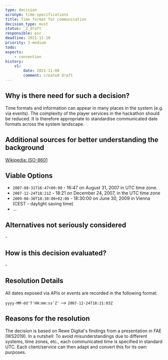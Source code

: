 ```yaml
---
type: decision
acronym: time-specifications
title: Time format for communication
decision_type: must
status: _2_draft
responsible: psc
deadline: 2021-11-10
priority: 2-medium
todo:
aspects:
    - convention
history:
    v1:
        date: 2021-11-08
        comment: created draft
---
```


## Why is there need for such a decision?
Time formats and information can appear in many places in the system (e.g. via events). The complexity of the player services in the hackathon should be reduced. It is therefore appropriate to standardise communicated date formats across the system landscape.

## Additional sources for better understanding the background
[Wikipedia: ISO-8601](https://de.wikipedia.org/wiki/ISO_8601)

## Viable Options
- `2007-08-31T16:47+00:00` - 16:47 on August 31, 2007 in UTC time zone.
- `2007-12-24T18:21Z` - 18:21 on December 24, 2007, in the UTC time zone
- `2009-06-30T18:30:00+02:00` - 18:30:00 on June 30, 2009 in Vienna (CEST - daylight saving time)
- ...

## Alternatives not seriously considered
\-

## How is this decision evaluated?
\-

## Resolution Details
All dates exposed via APIs or events are recorded in the following format:

`yyyy-MM-dd'T'HH:mm:ss'Z'` --> `2007-12-24T18:21:03Z`


## Reasons for the resolution
The decision is based on Rewe Digital's findings from a presentation in FAE (WS2019). In a nutshell: To avoid misunderstandings due to different systems, time zones, etc., each communicated time is specified in standard UTC. Each client/service can then adapt and convert this for its own purposes.